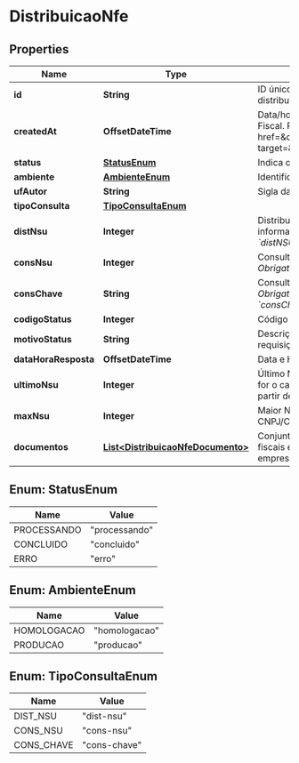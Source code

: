 

# DistribuicaoNfe


## Properties

| Name | Type | Description | Notes |
|------------ | ------------- | ------------- | -------------|
|**id** | **String** | ID único gerado pela Nuvem Fiscal para o pedido de distribuição. |  |
|**createdAt** | **OffsetDateTime** | Data/hora em que o pedido foi criado na Nuvem Fiscal. Representado no formato &lt;a href&#x3D;\&quot;https://en.wikipedia.org/wiki/ISO_8601\&quot; target&#x3D;\&quot;blank\&quot;&gt;&#x60;ISO 8601&#x60;&lt;/a&gt;. |  [optional] |
|**status** | [**StatusEnum**](#StatusEnum) | Indica o status da distribuição. |  |
|**ambiente** | [**AmbienteEnum**](#AmbienteEnum) | Identificação do Ambiente. |  |
|**ufAutor** | **String** | Sigla da UF do autor. |  [optional] |
|**tipoConsulta** | [**TipoConsultaEnum**](#TipoConsultaEnum) |  |  |
|**distNsu** | **Integer** | Distribuição de conjunto de DF-e a partir do NSU informado.    *Obrigatório quando &#x60;tipo_consulta&#x60; for &#x60;distNSU&#x60;.* |  [optional] |
|**consNsu** | **Integer** | Consulta DF-e vinculado ao NSU informado.    *Obrigatório quando &#x60;tipo_consulta&#x60; for &#x60;consNSU&#x60;.* |  [optional] |
|**consChave** | **String** | Consulta de NF-e por chave de acesso informada.    *Obrigatório quando &#x60;tipo_consulta&#x60; for &#x60;consChNFe&#x60;.* |  [optional] |
|**codigoStatus** | **Integer** | Código do status de processamento da requisição. |  |
|**motivoStatus** | **String** | Descrição do status de processamento da requisição. |  [optional] |
|**dataHoraResposta** | **OffsetDateTime** | Data e Hora de processamento da requisição. |  |
|**ultimoNsu** | **Integer** | Último NSU pesquisado no Ambiente Nacional. Se for o caso, o solicitante pode continuar a consulta a partir deste NSU para obter novos resultados. |  |
|**maxNsu** | **Integer** | Maior NSU existente no Ambiente Nacional para o CNPJ/CPF informado. |  |
|**documentos** | [**List&lt;DistribuicaoNfeDocumento&gt;**](DistribuicaoNfeDocumento.md) | Conjunto de informações resumidas e documentos fiscais eletrônicos de interesse da pessoa ou empresa. |  [optional] |



## Enum: StatusEnum

| Name | Value |
|---- | -----|
| PROCESSANDO | &quot;processando&quot; |
| CONCLUIDO | &quot;concluido&quot; |
| ERRO | &quot;erro&quot; |



## Enum: AmbienteEnum

| Name | Value |
|---- | -----|
| HOMOLOGACAO | &quot;homologacao&quot; |
| PRODUCAO | &quot;producao&quot; |



## Enum: TipoConsultaEnum

| Name | Value |
|---- | -----|
| DIST_NSU | &quot;dist-nsu&quot; |
| CONS_NSU | &quot;cons-nsu&quot; |
| CONS_CHAVE | &quot;cons-chave&quot; |



